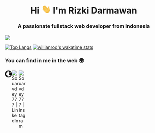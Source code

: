 
<h1 align="center">Hi  <img src="https://raw.githubusercontent.com/ABSphreak/ABSphreak/master/gifs/Hi.gif" width="30px"> I'm Rizki Darmawan</h1>
<h3 align="center">A passionate fullstack web developer from Indonesia</h3>


<a href="https://github.com/rizkidarmawan21">
  <img align="center" src="https://github-readme-stats.vercel.app/api?username=rizkidarmawan21&show_icons=true&hide_border=true&count_private=true" />
</a>

[![Top Langs](https://github-readme-stats.vercel.app/api/top-langs/?username=rizkidarmawan21&layout=compact)](https://github.com/rizkidarmawan21)
[![willianrod's wakatime stats](https://github-readme-stats.vercel.app/api/wakatime?username=rizkidarmawan21)](https://github.com/rizkidarmawan21)


### You can find in me in the web 🌍
[<img align="left" alt="Souarvdey777" width="22px" src="https://raw.githubusercontent.com/iconic/open-iconic/master/svg/globe.svg" />][website]
[<img align="left" alt="Souarvdey777 | LinkedIn" width="22px" src="https://cdn.jsdelivr.net/npm/simple-icons@v3/icons/linkedin.svg" />][linkedin]
[<img align="left" alt="Souarvdey777 | Instagram" width="22px" src="https://cdn.jsdelivr.net/npm/simple-icons@v3/icons/instagram.svg" />][instagram]


[website]: https://rizkidarmawan21.github.io/
[instagram]: https://www.instagram.com/rizkidarmawan_21/
[linkedin]: https://www.linkedin.com/in/rizki-darmawan-51b814220/

